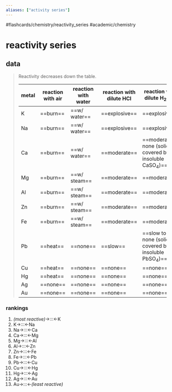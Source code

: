 ```yaml
---
aliases: ["activity series"]
---
```


#flashcards/chemistry/reactivity_series #academic/chemistry

# reactivity series

## data
> Reactivity decreases down the table.
>
> metal | reaction with air | reaction with water | reaction with dilute HCl | reaction with dilute H<sub>2</sub>SO<sub>4</sub>
> -|-|-|-|-
> K | ==burn== | ==w/ water== | ==explosive== | ==explosive==
> Na | ==burn== | ==w/ water== | ==explosive== | ==explosive==
> Ca | ==burn== | ==w/ water== | ==moderate== | ==moderate to none (solid covered by insoluble CaSO<sub>4</sub>)==
> Mg | ==burn== | ==w/ steam== | ==moderate== | ==moderate==
> Al | ==burn== | ==w/ steam== | ==moderate== | ==moderate==
> Zn | ==burn== | ==w/ steam== | ==moderate== | ==moderate==
> Fe | ==burn== | ==w/ steam== | ==moderate== | ==moderate==
> Pb | ==heat== | ==none== | ==slow== | ==slow to none (solid covered by insoluble PbSO<sub>4</sub>)==
> Cu | ==heat== | ==none== | ==none== | ==none==
> Hg | ==heat== | ==none== | ==none== | ==none==
> Ag | ==none== | ==none== | ==none== | ==none==
> Au | ==none== | ==none== | ==none== | ==none== <!--SR:!2022-09-20,94,250!2023-02-27,189,250!2023-02-14,176,250!2022-09-19,93,250!2022-09-19,93,250!2023-02-23,185,250!2022-09-18,92,250!2023-02-22,184,250!2023-02-21,183,250!2023-02-13,175,250!2023-02-26,188,250!2023-02-18,180,250!2023-02-20,182,250!2023-02-10,172,250!2022-09-21,95,250!2023-02-19,181,250!2023-02-28,190,250!2023-02-24,186,250!2022-09-24,98,250!2023-02-17,179,250!2022-09-17,91,250!2022-09-14,88,250!2022-09-15,89,250!2023-03-09,199,250!2023-03-08,198,250!2022-09-20,94,250!2023-02-24,186,250!2023-03-01,191,250!2022-09-21,95,250!2023-03-12,202,250!2022-09-12,8,210!2022-09-14,88,249!2022-10-08,105,249!2022-09-09,70,229!2022-09-16,90,249!2022-09-22,96,249!2022-09-18,92,248!2022-10-06,104,248!2022-09-16,90,248!2022-10-21,112,248!2022-09-12,86,248!2022-09-22,96,248!2022-10-22,113,248!2022-09-23,97,248!2022-09-29,103,268!2022-09-17,91,246!2022-09-15,89,246!2022-10-05,103,246-->

### rankings
1. _(most reactive)_→:::←K <!--SR:!2022-11-23,93,250!2022-10-21,124,289-->
2. K→:::←Na <!--SR:!2022-11-02,72,230!2022-09-16,87,228-->
3. Na→:::←Ca <!--SR:!2022-10-11,37,208!2022-09-21,95,248-->
4. Ca→:::←Mg <!--SR:!2022-09-12,84,228!2022-10-12,38,206-->
5. Mg→:::←Al <!--SR:!2022-09-21,91,230!2022-09-26,95,229-->
6. Al→:::←Zn <!--SR:!2022-09-15,9,168!2022-10-13,39,205-->
7. Zn→:::←Fe <!--SR:!2022-10-15,39,208!2022-09-18,88,226-->
8. Fe→:::←Pb <!--SR:!2022-09-13,85,229!2022-10-14,38,208-->
9. Pb→:::←Cu <!--SR:!2022-11-09,79,230!2022-10-16,40,206-->
10. Cu→:::←Hg <!--SR:!2022-09-08,1,230!2022-10-18,57,250-->
11. Hg→:::←Ag <!--SR:!2022-12-18,118,250!2022-09-25,34,226-->
12. Ag→:::←Au <!--SR:!2023-04-17,238,290!2022-12-12,177,289-->
13. Au→:::←_(least reactive)_ <!--SR:!2022-11-19,152,308!2023-11-16,451,324-->
